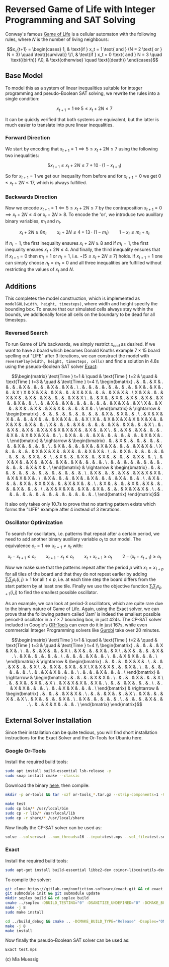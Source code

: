 # Reversed Game of Life with Integer Programming and SAT Solving

Conway's famous [Game of Life](https://en.wikipedia.org/wiki/Conway%27s_Game_of_Life) is a cellular automaton with the following rules, where $N$ is the number of living neighbours:

```math
x_{t+1} = \begin{cases}
1, & \text{if } x_t = 1 \text{ and } (N = 2 \text{ or } N = 3) \quad \text{(survival)} \\1, & \text{if } x_t = 0 \text{ and } N = 3 \quad \text{(birth)} \\0, & \text{otherwise} \quad \text{(death)}
\end{cases}
```

## Base Model

To model this as a system of linear inequalities suitable for integer programming and pseudo-Boolean SAT solving, we rewrite the rules into a single condition:
```math
x_{t+1} = 1 \, \iff \, 5 \leq x_t + 2 N \leq 7
```

It can be quickly verified that both systems are equivalent, but the latter is much easier to translate into pure linear inequalities.

### Forward Direction

We start by encoding that $x_{t+1} = 1 \implies 5 \leq x_t + 2 N \leq 7$ using the following two inequalities:
```math
5 x_{t + 1} \leq x_t + 2 N \leq 7 + 10 \cdot (1 - x_{t + 1}) 
```

So for $x_{t + 1} = 1$ we get our inequality from before and for $x_{t + 1} = 0$ we get $0 \leq x_t + 2 N \leq 17$, which is always fulfilled.

### Backwards Direction

Now we encode $x_{t+1} = 1 \impliedby 5 \leq x_t + 2 N \leq 7$ by the contraposition $x_{t+1} = 0 \implies x_t + 2 N \leq 4 \text{ or } x_t + 2 N \geq 8$. To encode the 'or', we introduce two auxillary binary variables, $m_t$ and $n_t$.
```math
x_t + 2 N \geq 8 n_t \quad \quad x_t + 2 N \leq 4 + 13 \cdot (1 - m_t) \quad \quad 1 - x_t \leq m_t + n_t
```
If $n_t = 1$, the first inequality ensures $x_t + 2 N \geq 8$ and if $m_t = 1$, the first inequality ensures $x_t + 2 N \leq 4$. And finally, the third inequality ensures that if 
$x_{t+1} = 0$ then $m_t = 1$ or $n_t = 1$, i.e. $\neg(5 \leq x_t + 2 N \leq 7)$ holds. If $x_{t + 1} = 1$ one can simply choose $n_t = m_t = 0$ and all three inequalities are fulfilled without restricting the values of $x_t$ and $N$.

## Additions

This completes the model construction, which is implemented as `modelGOL(width, height, timesteps)`, where width and height specify the bounding box. To ensure that our simulated cells always stay within the bounds, we additionally force all cells on the boundary to be dead for all timesteps.

### Reversed Search

To run Game of Life backwards, we simply restrict $x_{end}$ as desired. If we want to have a board which becomes Donald Knuths example $7 \times 15$ board spelling out "LIFE" after 3 iterations, we can construct the model with `reversePlay(width, height, timesteps, cells)` and find a solution in 4.8s using the pseudo-Boolean SAT solver [Exact](https://gitlab.com/nonfiction-software/exact):

```math
\begin{matrix}
\text{Time } t=1 & \quad & \text{Time } t=2 & \quad & \text{Time } t=3 & \quad & \text{Time } t=4 \\
\begin{bmatrix}
. & . & . & X & . & . & . & X & . & . & . & X & . & X & . \
. & . & . & . & . & . & . & . & . & X & . & X & . & . & X \
X & X & X & . & X & . & . & X & X & . & . & . & X & X & . \
X & X & . & . & X & X & . & X & . & X & . & . & . & X & X \
. & . & X & . & X & . & X & . & X & . & X & . & X & . & . \
. & . & X & . & X & . & . & . & . & . & . & X & X & . & X \
X & . & X & . & X & . & X & . & X & X & . & . & . & X & . \
\end{bmatrix}
& \rightarrow &
\begin{bmatrix}
. & . & . & . & . & . & . & . & . & . & X & . & X & . & . \
. & X & X & X & . & . & . & X & . & . & X & X & . & . & X \
X & . & X & X & X & X & X & X & . & X & X & . & X & . & . \
X & . & . & . & X & . & . & . & . & X & . & X & . & . & X \
. & . & X & . & X & . & X & X & X & X & X & . & X & . & X \
. & . & X & . & X & . & . & . & X & . & X & X & X & . & . \
. & X & . & . & . & X & . & . & . & . & . & . & X & X & . \
\end{bmatrix}
& \rightarrow &
\begin{bmatrix}
. & . & X & . & . & . & . & . & . & . & X & . & . & . & . \
. & X & . & . & . & X & . & X & X & . & . & . & X & X & . \
X & . & . & . & . & X & X & X & . & X & . & . & X & X & . \
. & . & X & . & . & . & . & . & . & . & . & . & X & . & . \
. & X & . & . & X & . & . & X & . & . & . & . & X & . & . \
. & X & X & . & X & . & X & . & X & . & X & . & . & . & . \
. & . & . & . & . & . & . & . & . & . & . & . & X & X & . \
\end{bmatrix}
& \rightarrow &
\begin{bmatrix}
. & . & . & . & . & . & . & . & . & . & . & . & . & . & . \
. & X & . & . & . & X & . & X & X & X & . & X & X & X & . \
. & X & . & . & . & X & . & X & . & . & . & X & . & . & . \
. & X & . & . & . & X & . & X & X & . & . & X & X & . & . \
. & X & . & . & . & X & . & X & . & . & . & X & . & . & . \
. & X & X & X & . & X & . & X & . & . & . & X & X & X & . \
. & . & . & . & . & . & . & . & . & . & . & . & . & . & . \
\end{bmatrix}
\end{matrix}
```

It also only takes only 10.7s to prove that no starting pattern exists which forms the "LIFE" example after 4 instead of 3 iterations.

### Oscillator Optimization

To search for oscillators, i.e. patterns that repeat after a certain period, we need to add another binary auxiliary variable $o_t$ to our model. The equivalence $o_t = 1 \iff x_{t = 1} \neq x_t$ with:
```math
x_t - x_{t + 1} \leq o_t \quad \quad x_{t + 1} - x_t \leq o_t \quad \quad x_t + x_{t + 1} \geq o_t \quad \quad 2 - (x_t + x_{t + 1}) \geq o_t
```

Now we make sure that the patterns repeat after the period $p$ with $x_1 = x_{1 + p}$ for all tiles of the board and that they do not repeat earlier by adding $\sum_i \sum_j o_{t}(i, j) \geq 1$ for all $t \leq p$, i.e. at each time step the board differs from the start pattern by at least one tile. Finally we use the objective function $\sum_i \sum_j x_{p + 1}(i, j)$ to find the smallest possible oscillator.

As an example, we can look at period-3 oscillators, which are quite rare due to the binary nature of Game of Life. Again, using the Exact solver, we can prove that the following pattern called ‘Jam’ is indeed the smallest possible period-3 oscillator in a $7 \times 7$ bounding box, in just 424s. The CP-SAT solver included in Google's [OR-Tools](https://developers.google.com/optimization) can even do it in just 167s, while even commercial Integer Programming solvers like [Gurobi](https://www.gurobi.com/) take over 20 minutes.

```math
\begin{matrix}
\text{Time } t=1 & \quad & \text{Time } t=2 & \quad & \text{Time } t=3 & \quad & \text{Time } t=4 \\
\begin{bmatrix}
. & . & . & . & X & X & . \
. & . & . & X & . & . & X \
. & X & . & . & X & . & X \
. & X & . & . & . & X & . \
. & X & . & . & . & . & . \
. & . & . & . & X & . & . \
. & . & X & X & . & . & . \
\end{bmatrix}
& \rightarrow &
\begin{bmatrix}
. & . & . & . & X & X & . \
. & . & . & X & . & . & X \
. & . & X & . & X & . & X \
X & X & X & . & . & X & . \
. & . & . & . & . & . & . \
. & . & X & X & . & . & . \
. & . & . & X & . & . & . \
\end{bmatrix}
& \rightarrow &
\begin{bmatrix}
. & . & . & . & X & X & . \
. & . & . & X & . & . & X \
. & . & X & . & X & . & X \
. & X & X & X & . & X & . \
. & . & . & X & . & . & . \
. & . & X & X & . & . & . \
. & . & X & X & . & . & . \
\end{bmatrix}
& \rightarrow &
\begin{bmatrix}
. & . & . & . & X & X & . \
. & . & . & X & . & . & X \
. & X & . & . & X & . & X \
. & X & . & . & . & X & . \
. & X & . & . & . & . & . \
. & . & . & . & X & . & . \
. & . & X & X & . & . & . \
\end{bmatrix}
\end{matrix}
```

## External Solver Installation

Since their installation can be quite tedious, you will find short installation instructions for the Exact Solver and the Or-Tools for Ubuntu here.

### Google Or-Tools

Install the required build tools:

```bash
sudo apt install build-essential lsb-release -y
sudo snap install cmake --classic
```

Download the binary [here](https://developers.google.com/optimization/install/cpp/binary_linux), then compile:
```bash
mkdir -p or-tools && tar -xzf or-tools_*.tar.gz --strip-components=1 -C or-tools && cd or-tools
```

```bash
make test
sudo cp bin/* /usr/local/bin
sudo cp -r lib/* /usr/local/lib
sudo cp -r share/* /usr/local/share
```

Now finally the CP-SAT solver can be used as:
```bash
solve --solver=sat --num_threads=16 --input=test.mps --sol_file=test.sol
```

### Exact

Install the required build tools:

```bash
sudo apt-get install build-essential libbz2-dev coinor-libcoinutils-dev libboost-all-dev -y
```

To compile the solver:

```bash
git clone https://gitlab.com/nonfiction-software/exact.git && cd exact
git submodule init && git submodule update
mkdir soplex_build && cd soplex_build
cmake ../soplex -DBUILD_TESTING="0" -DSANITIZE_UNDEFINED="0" -DCMAKE_BUILD_TYPE="Release" -DBOOST="0" -DGMP="0" -DCMAKE_WINDOWS_EXPORT_ALL_SYMBOLS="0" -DZLIB="0"
make -j 8
sudo make install

cd ../build_debug && cmake .. -DCMAKE_BUILD_TYPE="Release" -Dsoplex="ON" -Dcoinutils="ON"
make -j 8
make install
```

Now finally the pseudo-Boolean SAT solver can be used as:

```bash
Exact test.mps
```

(c) Mia Muessig
